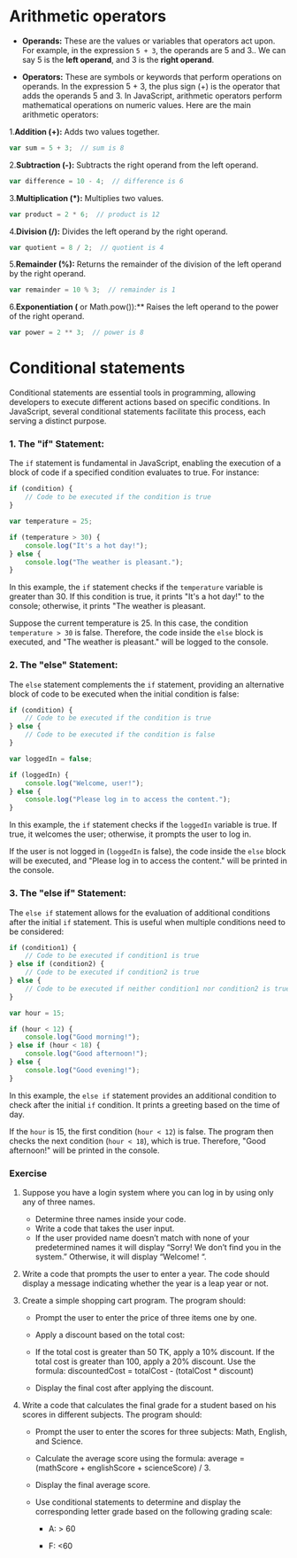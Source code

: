 # **Arithmetic operators**

- **Operands:** These are the values or variables that operators act upon. For example, in the expression `5 + 3`, the operands are 5 and 3.. We can say 5 is the **left operand**, and 3 is the **right operand**.

- **Operators:** These are symbols or keywords that perform operations on operands. In the expression 5 + 3, the plus sign (+) is the operator that adds the operands 5 and 3.
In JavaScript, arithmetic operators perform mathematical operations on numeric values. Here are the main arithmetic operators:

1.**Addition (+):** Adds two values together.

   ```javascript
   var sum = 5 + 3;  // sum is 8
   ```

2.**Subtraction (-):** Subtracts the right operand from the left operand.

   ```javascript
   var difference = 10 - 4;  // difference is 6
   ```

3.**Multiplication (*):** Multiplies two values.

   ```javascript
   var product = 2 * 6;  // product is 12
   ```

4.**Division (/):** Divides the left operand by the right operand.

   ```javascript
   var quotient = 8 / 2;  // quotient is 4
   ```

5.**Remainder (%):** Returns the remainder of the division of the left operand by the right operand.

   ```javascript
   var remainder = 10 % 3;  // remainder is 1
   ```

6.**Exponentiation (** or Math.pow()):** Raises the left operand to the power of the right operand.

   ```javascript
   var power = 2 ** 3;  // power is 8
   ```



# **Conditional statements**

Conditional statements are essential tools in programming, allowing developers to execute different actions based on specific conditions. In JavaScript, several conditional statements facilitate this process, each serving a distinct purpose.

### **1. The "if" Statement:**

The `if` statement is fundamental in JavaScript, enabling the execution of a block of code if a specified condition evaluates to true. For instance:

```javascript
if (condition) {
    // Code to be executed if the condition is true
}
```

```javascript
var temperature = 25;

if (temperature > 30) {
    console.log("It's a hot day!");
} else {
    console.log("The weather is pleasant.");
}
```

In this example, the `if` statement checks if the `temperature` variable is greater than 30. If this condition is true, it prints "It's a hot day!" to the console; otherwise, it prints "The weather is pleasant.

Suppose the current temperature is 25. In this case, the condition `temperature > 30` is false. Therefore, the code inside the `else` block is executed, and "The weather is pleasant." will be logged to the console.

### **2. The "else" Statement:**

The `else` statement complements the `if` statement, providing an alternative block of code to be executed when the initial condition is false:

```javascript
if (condition) {
    // Code to be executed if the condition is true
} else {
    // Code to be executed if the condition is false
}
```

```javascript
var loggedIn = false;

if (loggedIn) {
    console.log("Welcome, user!");
} else {
    console.log("Please log in to access the content.");
}
```

In this example, the `if` statement checks if the `loggedIn` variable is true. If true, it welcomes the user; otherwise, it prompts the user to log in.

If the user is not logged in (`loggedIn` is false), the code inside the `else` block will be executed, and "Please log in to access the content." will be printed in the console.

### **3. The "else if" Statement:**

The `else if` statement allows for the evaluation of additional conditions after the initial `if` statement. This is useful when multiple conditions need to be considered:

```javascript
if (condition1) {
    // Code to be executed if condition1 is true
} else if (condition2) {
    // Code to be executed if condition2 is true
} else {
    // Code to be executed if neither condition1 nor condition2 is true
}
```
```javascript
var hour = 15;

if (hour < 12) {
    console.log("Good morning!");
} else if (hour < 18) {
    console.log("Good afternoon!");
} else {
    console.log("Good evening!");
}
```

In this example, the `else if` statement provides an additional condition to check after the initial `if` condition. It prints a greeting based on the time of day.

If the `hour` is 15, the first condition (`hour < 12`) is false. The program then checks the next condition (`hour < 18`), which is true. Therefore, "Good afternoon!" will be printed in the console.

### **Exercise** 

1. Suppose you have a login system where you can log in by using only any of three names.

    - Determine three names inside your code.
    - Write a code that takes the user input.
    - If the user provided name doesn’t match with none of your predetermined names it will display “Sorry! We don’t find you in the system.” Otherwise, it will display “Welcome! “.

2. Write a code that prompts the user to enter a year. The code should display a message indicating whether the year is a leap year or not.

3. Create a simple shopping cart program. The program should:

    - Prompt the user to enter the price of three items one by one.

    - Apply a discount based on the total cost:

    - If the total cost is greater than 50 TK, apply a 10% discount. If the total cost is greater than 100, apply a 20% discount. Use the formula: discountedCost = totalCost - (totalCost * discount)

    - Display the final cost after applying the discount.

4. Write a code that calculates the final grade for a student based on his scores in different subjects. The program should:

    - Prompt the user to enter the scores for three subjects: Math, English, and Science.

    - Calculate the average score using the formula: average = (mathScore + englishScore + scienceScore) / 3.

    - Display the final average score.

    - Use conditional statements to determine and display the corresponding letter grade based on the following grading scale:

        - A:  > 60 

        - F: <60
